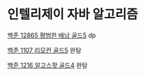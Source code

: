 # 인텔리제이 자바 알고리즘


[백준 12865 평범한 배낭 골드5](https://github.com/youngpark17/Algorithm_Java_InteliJ/commit/595b8e22d3da31973e7263affbeec83ec3545e0c)
dp

[백준 1107 리모컨 골드5](https://github.com/youngpark17/Algorithm_Java_InteliJ/commit/e85d26c5b394373e114863d4422483142b5d3b03)
완탐

[백준 1216 알고스팟 골드4](https://github.com/youngpark17/Algorithm_Java_InteliJ/commit/cfcd03d1760cd0bac6d5b79d8ecdf22c37317b1f)
완탐